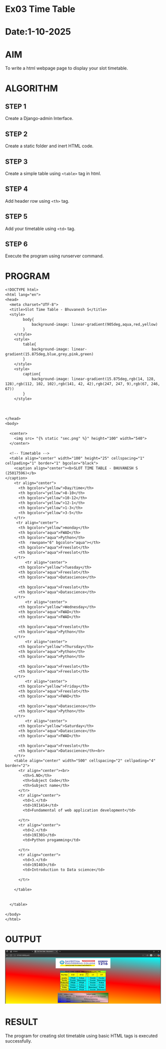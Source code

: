 # Ex03 Time Table
# Date:1-10-2025
# AIM
To write a html webpage page to display your slot timetable.

# ALGORITHM
## STEP 1
Create a Django-admin Interface.

## STEP 2
Create a static folder and inert HTML code.

## STEP 3
Create a simple table using `<table>` tag in html.

## STEP 4
Add header row using `<th>` tag.

## STEP 5
Add your timetable using `<td>` tag.

## STEP 6
Execute the program using runserver command.

# PROGRAM
```{% load static %}
<!DOCTYPE html>
<html lang="en">
<head>
  <meta charset="UTF-8">
  <title>Slot Time Table - Bhuvanesh S</title>
  <style>
        body{
            background-image: linear-gradient(905deg,aqua,red,yellow)
        }
    </style>
    <style>
        table{
            background-image: linear-gradient(15.875deg,blue,grey,pink,green)
        }
    </style>
    <style>
        caption{
            background-image: linear-gradient(15.875deg,rgb(14, 128, 128),rgb(112, 102, 102),rgb(141, 42, 42),rgb(247, 247, 9),rgb(67, 246, 67))
        }
    </style>
  
  

</head>
<body>

  <center>
    <img src= "{% static "sec.png" %}" height="100" width="540">
  </center>

  <!-- Timetable -->
  <table align="center" width="100" height="25" cellspacing="1" cellpading="1" border="1" bgcolor="black">
    <caption align="center"><b>SLOT TIME TABLE - BHUVANESH S (25017596)</b>
</caption>
    <tr align="center">
      <th bgcolor="yellow">Day/time</th>
      <th bgcolor="yellow">8-10</th>
      <th bgcolor="yellow">10-12</th>
      <th bgcolor="yellow">12-1</th>
      <th bgcolor="yellow">1-3</th>
      <th bgcolor="yellow">3-5</th>
    </tr>
     <tr align="center">
      <th bgcolor="yellow">monday</th>
      <th bgcolor="aqua">FWAD</th>
      <th bgcolor="aqua">Python</th>
      <th  rowspan="6" bgcolor="aqua"></th>
      <th bgcolor="aqua">Freeslot</th>
      <th bgcolor="aqua">Freeslot</th>
    </tr>
         <tr align="center">
      <th bgcolor="yellow">Tuesday</th>
      <th bgcolor="aqua">Freeslot</th>
      <th bgcolor="aqua">Datascience</th>
      
      <th bgcolor="aqua">Freeslot</th>
      <th bgcolor="aqua">Datascience</th>
    </tr>
         <tr align="center">
      <th bgcolor="yellow">Wednesday</th>
      <th bgcolor="aqua">FWAD</th>
      <th bgcolor="aqua">FWAD</th>
      
      <th bgcolor="aqua">Freeslot</th>
      <th bgcolor="aqua">Python</th>
    </tr>
         <tr align="center">
      <th bgcolor="yellow">Thursday</th>
      <th bgcolor="aqua">Python</th>
      <th bgcolor="aqua">Python</th>
      
      <th bgcolor="aqua">Freeslot</th>
      <th bgcolor="aqua">Freeslot</th>
    </tr>
         <tr align="center">
      <th bgcolor="yellow">Friday</th>
      <th bgcolor="aqua">Freeslot</th>
      <th bgcolor="aqua">FWAD</th>
      
      <th bgcolor="aqua">Datascience</th>
      <th bgcolor="aqua">Python</th>
    </tr>
         <tr align="center">
      <th bgcolor="yellow">Saturday</th>
      <th bgcolor="aqua">Datascience</th>
      <th bgcolor="aqua">FWAD</th>
      
      <th bgcolor="aqua">Freeslot</th>
      <th bgcolor="aqua">Datascience</th><br>
    </tr>
    <table align="center" width="500" cellspacing="2" cellpading="4" border="2">
      <tr align="center"><br>
        <th>S.NO</th> 
        <th>Subject Code</th>
        <th>Subject name</th>
      </tr>
      <tr align="center">
        <td>1.</td>
        <td>19I1414</td>
        <td>Fundamental of web application development</td>

      </tr>
      <tr align="center">
        <td>2.</td>
        <td>19I301</td>
        <td>Python progamming</td>

      </tr>
      <tr align="center">
        <td>3.</td>
        <td>19I403</td>
        <td>Introduction to Data science</td>

      </tr>

    </table>
  

  </table>

</body>
</html>
```
# OUTPUT
![alt text](<Screenshot 2025-10-01 132319.png>)
# RESULT
The program for creating slot timetable using basic HTML tags is executed successfully.
